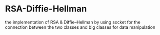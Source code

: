 # RSA-Diffie-Hellman
the implementation of RSA &amp; Diffie–Hellman by using socket for the connection between the two classes
and big classes for data manipulation
